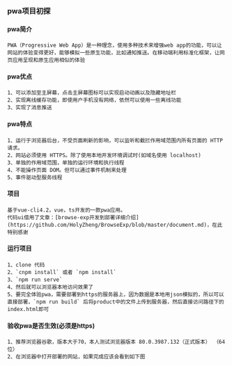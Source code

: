 ### pwa项目初探

#### pwa简介
    PWA（Progressive Web App）是一种理念，使用多种技术来增强web app的功能，可以让网站的体验变得更好，能够模拟一些原生功能，比如通知推送。在移动端利用标准化框架，让网页应用呈现和原生应用相似的体验
    
#### pwa优点
    1、可以添加至主屏幕，点击主屏幕图标可以实现启动动画以及隐藏地址栏
    2、实现离线缓存功能，即使用户手机没有网络，依然可以使用一些离线功能
    3、实现了消息推送

#### pwa特点
    1、运行于浏览器后台，不受页面刷新的影响，可以监听和截拦作用域范围内所有页面的 HTTP 请求。
    2、网站必须使用 HTTPS。除了使用本地开发环境调试时(如域名使用 localhost)
    3、单独的作用域范围，单独的运行环境和执行线程
    4、不能操作页面 DOM。但可以通过事件机制来处理
    5、事件驱动型服务线程
    
#### 项目
    基于vue-cli4.2，vue，ts开发的一款pwa应用。
    代码ui借用了文章：[browse-exp开发到部署详细介绍](https://github.com/HolyZheng/BrowseExp/blob/master/document.md)，在此特别感谢
    
#### 运行项目
    1、clone 代码
    2、`cnpm install` 或者 `npm install`
    3、`npm run serve`
    4、然后就可以浏览器本地访问效果了
    5、要完全体验pwa，需要部署到https的服务器上，因为数据是本地用json模拟的，所以可以直接部署，`npm run build` 后将product中的文件上传到服务器，然后直接访问路径下的index.html即可
    
#### 验收pwa是否生效(必须是https)
    1、推荐浏览器谷歌，版本大于70，本人测试浏览器版本 80.0.3987.132（正式版本） （64 位）   
    2、在浏览器中打开部署的网站，如果完成应该会看到如下图
